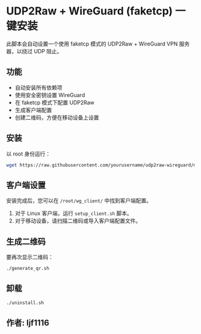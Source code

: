 # UDP2Raw + WireGuard (faketcp) 一键安装

此脚本会自动设置一个使用 faketcp 模式的 UDP2Raw + WireGuard VPN 服务器，以绕过 UDP 阻止。

## 功能

- 自动安装所有依赖项
- 使用安全密钥设置 WireGuard
- 在 faketcp 模式下配置 UDP2Raw
- 生成客户端配置
- 创建二维码，方便在移动设备上设置

## 安装

以 root 身份运行：

```bash
wget https://raw.githubusercontent.com/yourusername/udp2raw-wireguard/main/install.sh -O install.sh && chmod +x install.sh && ./install.sh
```

## 客户端设置

安装完成后，您可以在 `/root/wg_client/` 中找到客户端配置。

1. 对于 Linux 客户端，运行 `setup_client.sh` 脚本。
2. 对于移动设备，请扫描二维码或导入客户端配置文件。

## 生成二维码

要再次显示二维码：

```bash
./generate_qr.sh
```

## 卸载

```bash
./uninstall.sh
```

## 作者: ljf1116
